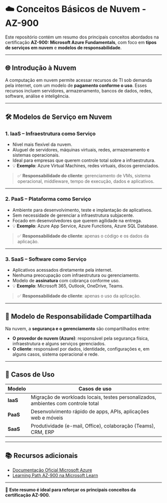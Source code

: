 # ☁️ Conceitos Básicos de Nuvem - AZ-900

Este repositório contém um resumo dos principais conceitos abordados na certificação **AZ-900: Microsoft Azure Fundamentals**, com foco em **tipos de serviços em nuvem** e **modelos de responsabilidade**.

---

## 🌐 Introdução à Nuvem

A computação em nuvem permite acessar recursos de TI sob demanda pela internet, com um modelo de **pagamento conforme o uso**. Esses recursos incluem servidores, armazenamento, bancos de dados, redes, software, análise e inteligência.

---

## 🛠️ Modelos de Serviço em Nuvem

### 1. **IaaS** – Infraestrutura como Serviço
- Nível mais flexível da nuvem.
- Aluguel de servidores, máquinas virtuais, redes, armazenamento e sistemas operacionais.
- Ideal para empresas que querem controle total sobre a infraestrutura.
- 💡 **Exemplo**: Azure Virtual Machines, redes virtuais, discos gerenciados.

> ✅ **Responsabilidade do cliente**: gerenciamento de VMs, sistema operacional, middleware, tempo de execução, dados e aplicativos.

---

### 2. **PaaS** – Plataforma como Serviço
- Ambiente para desenvolvimento, teste e implantação de aplicativos.
- Sem necessidade de gerenciar a infraestrutura subjacente.
- Focado em desenvolvedores que querem agilidade na entrega.
- 💡 **Exemplo**: Azure App Service, Azure Functions, Azure SQL Database.

> ✅ **Responsabilidade do cliente**: apenas o código e os dados da aplicação.

---

### 3. **SaaS** – Software como Serviço
- Aplicativos acessados diretamente pela internet.
- Nenhuma preocupação com infraestrutura ou gerenciamento.
- Modelo de **assinatura** com cobrança conforme uso.
- 💡 **Exemplo**: Microsoft 365, Outlook, OneDrive, Teams.

> ✅ **Responsabilidade do cliente**: apenas o uso da aplicação.

---

## 🔐 Modelo de Responsabilidade Compartilhada

Na nuvem, a **segurança e o gerenciamento** são compartilhados entre:
- **O provedor de nuvem (Azure)**: responsável pela segurança física, infraestrutura e alguns serviços gerenciados.
- **O cliente**: responsável por dados, identidade, configurações e, em alguns casos, sistema operacional e rede.

---

## 📌 Casos de Uso

| Modelo | Casos de uso |
|--------|--------------|
| **IaaS** | Migração de workloads locais, testes personalizados, ambientes com controle total |
| **PaaS** | Desenvolvimento rápido de apps, APIs, aplicações web e móveis |
| **SaaS** | Produtividade (e-mail, Office), colaboração (Teams), CRM, ERP |

---

## 📚 Recursos adicionais
- [Documentação Oficial Microsoft Azure](https://learn.microsoft.com/azure/)
- [Learning Path AZ-900 na Microsoft Learn](https://learn.microsoft.com/training/paths/azure-fundamentals/)

---

🚀 **Este resumo é ideal para reforçar os principais conceitos da certificação AZ-900.**  
